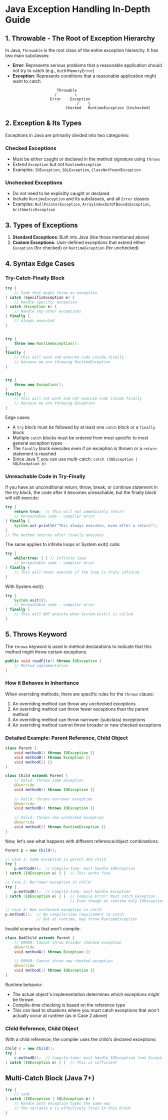 # Java Exception Handling In-Depth Guide

## 1. Throwable - The Root of Exception Hierarchy

In Java, `Throwable` is the root class of the entire exception hierarchy. It has two main subclasses:

- **Error**: Represents serious problems that a reasonable application should not try to catch (e.g., `OutOfMemoryError`)
- **Exception**: Represents conditions that a reasonable application might want to catch

```
                       Throwable
                      /        \
                    Error    Exception
                                /    \
                           Checked   RuntimeException (Unchecked)
```

## 2. Exception & Its Types

Exceptions in Java are primarily divided into two categories:

### Checked Exceptions
- Must be either caught or declared in the method signature using `throws`
- Extend `Exception` but not `RuntimeException`
- Examples: `IOException`, `SQLException`, `ClassNotFoundException`

### Unchecked Exceptions
- Do not need to be explicitly caught or declared
- Include `RuntimeException` and its subclasses, and all `Error` classes
- Examples: `NullPointerException`, `ArrayIndexOutOfBoundsException`, `ArithmeticException`

## 3. Types of Exceptions

1. **Standard Exceptions**: Built into Java (like those mentioned above)
2. **Custom Exceptions**: User-defined exceptions that extend either `Exception` (for checked) or `RuntimeException` (for unchecked)

## 4. Syntax Edge Cases

### Try-Catch-Finally Block
```java
try {
    // Code that might throw an exception
} catch (SpecificException e) {
    // Handle specific exception
} catch (Exception e) {
    // Handle any other exceptions
} finally {
    // Always executed
}


try {
    throw new RuntimeException();
}
finally {
    // this will work and execute code inside finally
    // because we are throwing RuntimeException
}


try {
    throw new Exception();
}
finally {
    // this will not work and not execute code inside finally
    // because we are throwing Exception
}
```

Edge cases:
- A `try` block must be followed by at least one `catch` block or a `finally` block
- Multiple `catch` blocks must be ordered from most specific to most general exception types
- The `finally` block executes even if an exception is thrown or a `return` statement is reached
- Since Java 7, you can use multi-catch: `catch (IOException | SQLException e)`

### Unreachable Code in Try-Finally

If you have an unconditional return, throw, break, or continue statement in the try block, the code after it becomes unreachable, but the finally block will still execute:

```java
try {
    return true;  // This will not immediately return
    // Unreachable code - compiler error
} finally {
    System.out.println("This always executes, even after a return");
}
// The method returns after finally executes
```

The same applies to infinite loops or System.exit() calls:

```java
try {
    while(true) { } // Infinite loop
    // Unreachable code - compiler error
} finally {
    // This will never execute if the loop is truly infinite
}
```

With System.exit():
```java
try {
    System.exit(0);
    // Unreachable code - compiler error
} finally {
    // This will NOT execute when System.exit() is called
}
```

## 5. Throws Keyword

The `throws` keyword is used in method declarations to indicate that this method might throw certain exceptions.

```java
public void readFile() throws IOException {
    // Method implementation
}
```

### How it Behaves in Inheritance

When overriding methods, there are specific rules for the `throws` clause:

1. An overriding method can throw any unchecked exceptions
2. An overriding method can throw fewer exceptions than the parent method
3. An overriding method can throw narrower (subclass) exceptions
4. An overriding method cannot throw broader or new checked exceptions

### Detailed Example: Parent Reference, Child Object

```java
class Parent {
    void methodA() throws IOException {}
    void methodB() throws Exception {}
    void methodC() {}
}

class Child extends Parent {
    // Valid: throws same exception
    @Override
    void methodA() throws IOException {}
    
    // Valid: throws narrower exception
    @Override
    void methodB() throws IOException {}
    
    // Valid: throws new unchecked exception
    @Override
    void methodC() throws RuntimeException {}
}
```

Now, let's see what happens with different reference/object combinations:

```java
Parent p = new Child();

// Case 1: Same exception in parent and child
try {
    p.methodA();  // Compile-time: must handle IOException
} catch (IOException e) { }  // This works fine

// Case 2: Narrower exception in child
try {
    p.methodB();  // Compile-time: must handle Exception
} catch (IOException e) { }  // Compile Error! Must catch Exception
                             // Even though at runtime only IOException is possible

// Case 3: New unchecked exception in child
p.methodC();  // No compile-time requirement to catch
              // But at runtime, may throw RuntimeException
```

Invalid scenarios that won't compile:

```java
class BadChild extends Parent {
    // ERROR: Cannot throw broader checked exception
    @Override
    void methodA() throws Exception {}
    
    // ERROR: Cannot throw new checked exception
    @Override
    void methodC() throws IOException {}
}
```

Runtime behavior:
- The actual object's implementation determines which exceptions might be thrown
- Compile-time checking is based on the reference type
- This can lead to situations where you must catch exceptions that won't actually occur at runtime (as in Case 2 above)

### Child Reference, Child Object

With a child reference, the compiler uses the child's declared exceptions:

```java
Child c = new Child();
try {
    c.methodB();  // Compile-time: must handle IOException (not Exception)
} catch (IOException e) { }  // This is sufficient
```

## Multi-Catch Block (Java 7+)
```java
try {
    // code
} catch (IOException | SQLException e) {
    // Handle both exception types the same way
    // The variable e is effectively final in this block
}
```